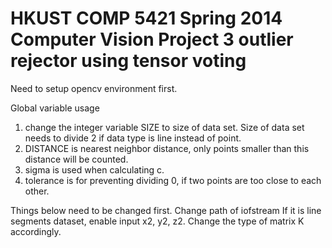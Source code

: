 HKUST COMP 5421 Spring 2014 Computer Vision Project 3
outlier rejector using tensor voting
==========================================================================

Need to setup opencv environment first. 

Global variable usage
1. change the integer variable SIZE to size of data set. Size of data set needs to divide 2 if data type is line instead of point.
2. DISTANCE is nearest neighbor distance, only points smaller than this distance will be counted.
3. sigma is used when calculating c.
4. tolerance is for preventing dividing 0, if two points are too close to each other.

Things below need to be changed first.
Change path of iofstream
If it is line segments dataset, enable input x2, y2, z2.
Change the type of matrix K accordingly.
